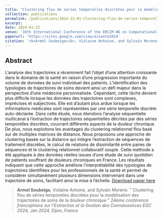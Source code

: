 ```yaml
---
title: "Clustering flou de series temporelles discretes pour la modelisation des trajectoires de soins de la douleur chronique"
collection: publications
permalink: /publications/2024-22-01-Clustering-flou-de-series-temporelles-discretes
excerpt: 
date: 2024-01-22
venue: '16th International Conference of the ERCIM WG on Computational and Methodological Statistics'
paperurl: 'https://sites.google.com/view/aisante2024'
citation: '<b>Armel Soubeiga</b>, Violaine Antoine, and Sylvain Moreno. &quot; Clustering flou de séries temporelles discrètes pour la modélisation des trajectoires de soins de la douleur chronique &quot; <i>24ème conférence francophone sur l'Extraction et la Gestion des Connaissances EGC 2024, Jan 2024, Dijon, France</i>'
---
```

## Abstract

L’analyse des trajectoires a récemment fait l’objet d’une attention croissante dans le domaine de la santé en raison d’une progression importante du volume de données de suivi individuel des patients. L’identification des typologies de trajectoires de soins devient ainsi un défi majeur dans la perspective d’une médecine personnalisée. Cependant, cette tâche devient plus difficile lorsque les données des trajectoires sont complexes, imprécises et subjectives. Elle est d’autant plus ardue lorsque les informations médicales sont représentées par une série temporelle discrète auto-déclarée. Dans cette étude, nous étendons l’analyse séquentielle multicanal à l’extraction de trajectoires séquentielles décrites par des séries temporelles discrètes, couvrant différents aspects de la douleur chronique. De plus, nous exploitons les avantages du clustering relationnel flou basé sur de multiples matrices de distance. Nous proposons une approche de clustering basée sur la distance qui intègre l’extraction de séquences de traitement discrètes, le calcul de relations de dissimilarité entre paires de séquences et le clustering relationnel collaboratif souple. Cette méthode a été appliquée à des données réelles issues d’une étude de suivi quotidien de patients souffrant de douleurs chroniques en France. Les résultats indiquent que cette approche améliore l’interprétabilité des typologies de trajectoires identifiées pour les professionnels de la santé et permet de considérer simultanément plusieurs dimensions intervenant dans une trajectoire de soins, facilitant ainsi la mise à l’échelle.
<a href='https://hal.science/hal-04485203'>Download paper here</a>


> <b>Armel Soubeiga</b>, Violaine Antoine, and Sylvain Moreno. &quot; Clustering flou de séries temporelles discrètes pour la modélisation des trajectoires de soins de la douleur chronique &quot; <i>24ème conférence francophone sur l'Extraction et la Gestion des Connaissances EGC 2024, Jan 2024, Dijon, France</i></i>
